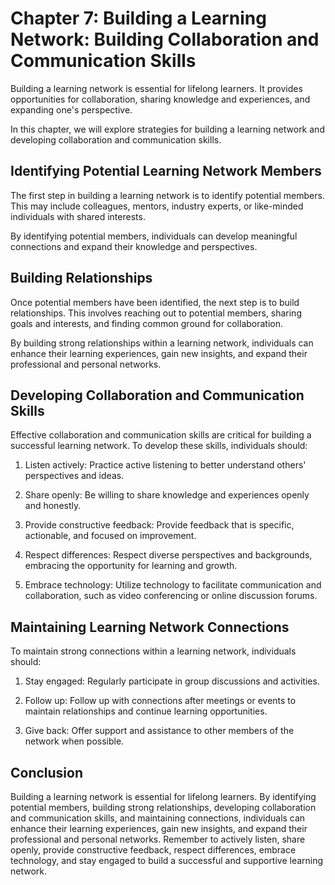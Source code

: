 Chapter 7: Building a Learning Network: Building Collaboration and Communication Skills
=======================================================================================

Building a learning network is essential for lifelong learners. It provides opportunities for collaboration, sharing knowledge and experiences, and expanding one's perspective.

In this chapter, we will explore strategies for building a learning network and developing collaboration and communication skills.

Identifying Potential Learning Network Members
----------------------------------------------

The first step in building a learning network is to identify potential members. This may include colleagues, mentors, industry experts, or like-minded individuals with shared interests.

By identifying potential members, individuals can develop meaningful connections and expand their knowledge and perspectives.

Building Relationships
----------------------

Once potential members have been identified, the next step is to build relationships. This involves reaching out to potential members, sharing goals and interests, and finding common ground for collaboration.

By building strong relationships within a learning network, individuals can enhance their learning experiences, gain new insights, and expand their professional and personal networks.

Developing Collaboration and Communication Skills
-------------------------------------------------

Effective collaboration and communication skills are critical for building a successful learning network. To develop these skills, individuals should:

1. Listen actively: Practice active listening to better understand others' perspectives and ideas.

2. Share openly: Be willing to share knowledge and experiences openly and honestly.

3. Provide constructive feedback: Provide feedback that is specific, actionable, and focused on improvement.

4. Respect differences: Respect diverse perspectives and backgrounds, embracing the opportunity for learning and growth.

5. Embrace technology: Utilize technology to facilitate communication and collaboration, such as video conferencing or online discussion forums.

Maintaining Learning Network Connections
----------------------------------------

To maintain strong connections within a learning network, individuals should:

1. Stay engaged: Regularly participate in group discussions and activities.

2. Follow up: Follow up with connections after meetings or events to maintain relationships and continue learning opportunities.

3. Give back: Offer support and assistance to other members of the network when possible.

Conclusion
----------

Building a learning network is essential for lifelong learners. By identifying potential members, building strong relationships, developing collaboration and communication skills, and maintaining connections, individuals can enhance their learning experiences, gain new insights, and expand their professional and personal networks. Remember to actively listen, share openly, provide constructive feedback, respect differences, embrace technology, and stay engaged to build a successful and supportive learning network.
